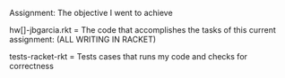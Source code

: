 Assignment: The objective I went to achieve

hw[]-jbgarcia.rkt = The code that accomplishes the tasks of this current assignment: (ALL WRITING IN RACKET)

tests-racket-rkt = Tests cases that runs my code and checks for correctness
